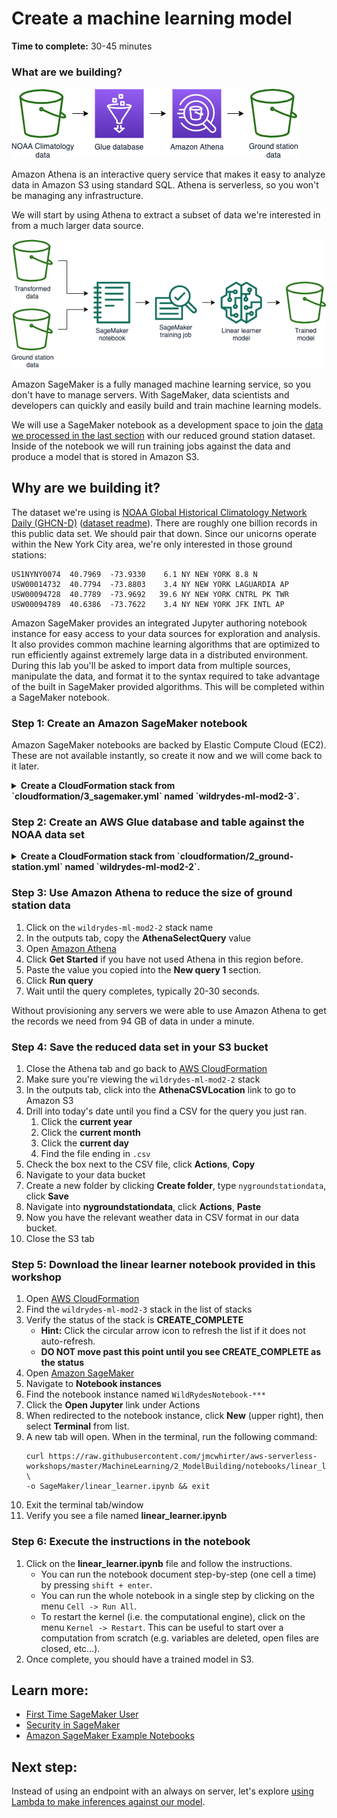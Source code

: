 # Create a machine learning model

**Time to complete:** 30-45 minutes

### What are we building?

![Architecture diagram](assets/WildRydesML_2.png)

Amazon Athena is an interactive query service that makes it easy to analyze data in Amazon S3 using standard SQL. Athena is serverless, so you won't be managing any infrastructure.

We will start by using Athena to extract a subset of data we're interested in from a much larger data source.

![Architecture diagram](assets/WildRydesML_3.png)

Amazon SageMaker is a fully managed machine learning service, so you don't have to manage servers. With SageMaker, data scientists and developers can quickly and easily build and train machine learning models.

We will use a SageMaker notebook as a development space to join the [data we processed in the last section](../1_DataProcessing) with our reduced ground station dataset. Inside of the notebook we will run training jobs against the data and produce a model that is stored in Amazon S3.

## Why are we building it?

The dataset we're using is [NOAA Global Historical Climatology Network Daily (GHCN-D)](https://registry.opendata.aws/noaa-ghcn/) ([dataset readme](https://docs.opendata.aws/noaa-ghcn-pds/readme.html)). There are roughly one billion records in this public data set. We should pair that down. Since our unicorns operate within the New York City area, we're only interested in those ground stations:

```
US1NYNY0074  40.7969  -73.9330    6.1 NY NEW YORK 8.8 N
USW00014732  40.7794  -73.8803    3.4 NY NEW YORK LAGUARDIA AP
USW00094728  40.7789  -73.9692   39.6 NY NEW YORK CNTRL PK TWR
USW00094789  40.6386  -73.7622    3.4 NY NEW YORK JFK INTL AP
```

Amazon SageMaker provides an integrated Jupyter authoring notebook instance for easy access to your data sources for exploration and analysis. It also provides common machine learning algorithms that are optimized to run efficiently against extremely large data in a distributed environment. During this lab you'll be asked to import data from multiple sources, manipulate the data, and format it to the syntax required to take advantage of the built in SageMaker provided algorithms. This will be completed within a SageMaker notebook.

### Step 1: Create an Amazon SageMaker notebook
Amazon SageMaker notebooks are backed by Elastic Compute Cloud (EC2). These are not available instantly, so create it now and we will come back to it later.

<details>
<summary><strong>Create a CloudFormation stack from `cloudformation/3_sagemaker.yml` named `wildrydes-ml-mod2-3`.</strong></summary><p>

1. Navigate to your Cloud9 environment
1. Run the following commands to create your resources:
    ```
    cd ~/environment/aws-serverless-workshops/MachineLearning/2_ModelBuilding
    aws cloudformation create-stack \
    --stack-name wildrydes-ml-mod2-3 \
    --capabilities CAPABILITY_NAMED_IAM \
    --template-body file://cloudformation/3_sagemaker.yml
    ```

</p></details>

### Step 2: Create an AWS Glue database and table against the NOAA data set

<details>
<summary><strong>Create a CloudFormation stack from `cloudformation/2_ground-station.yml` named `wildrydes-ml-mod2-2`.</strong></summary><p>

1. Navigate to your Cloud9 environment
1. Run the following commands to create your resources:
    ```
    cd ~/environment/aws-serverless-workshops/MachineLearning/2_ModelBuilding
    aws cloudformation create-stack \
    --stack-name wildrydes-ml-mod2-2 \
    --template-body file://cloudformation/2_ground-station.yml
    ```
1. Open [AWS CloudFormation](https://console.aws.amazon.com/cloudformation/)
1. Find the `wildrydes-ml-mod2-2` stack in the list of stacks
1. Wait for the status of the stack to be **CREATE_COMPLETE**

**Hint:** Click the circular arrow icon to refresh the list if it does not auto-refresh.

**DO NOT move past this point until you see CREATE_COMPLETE as the status**

</p></details>

### Step 3: Use Amazon Athena to reduce the size of ground station data

1. Click on the `wildrydes-ml-mod2-2` stack name
1. In the outputs tab, copy the **AthenaSelectQuery** value
1. Open [Amazon Athena](https://console.aws.amazon.com/athena/)
1. Click **Get Started** if you have not used Athena in this region before.
1. Paste the value you copied into the **New query 1** section.
1. Click **Run query**
1. Wait until the query completes, typically 20-30 seconds.

Without provisioning any servers we were able to use Amazon Athena to get the records we need from 94 GB of data in under a minute.

### Step 4: Save the reduced data set in your S3 bucket
1. Close the Athena tab and go back to [AWS CloudFormation](https://console.aws.amazon.com/cloudformation/)
1. Make sure you're viewing the `wildrydes-ml-mod2-2` stack
1. In the outputs tab, click into the **AthenaCSVLocation** link to go to Amazon S3
1. Drill into today's date until you find a CSV for the query you just ran.
    1. Click the **current year**
    1. Click the **current month**
    1. Click the **current day**
    1. Find the file ending in `.csv`
1. Check the box next to the CSV file, click **Actions**, **Copy**
1. Navigate to your data bucket
1. Create a new folder by clicking **Create folder**, type `nygroundstationdata`, click **Save**
1. Navigate into **nygroundstationdata**, click **Actions**, **Paste**
1. Now you have the relevant weather data in CSV format in our data bucket.
1. Close the S3 tab

### Step 5: Download the linear learner notebook provided in this workshop
1. Open [AWS CloudFormation](https://console.aws.amazon.com/cloudformation/)
1. Find the `wildrydes-ml-mod2-3` stack in the list of stacks
1. Verify the status of the stack is **CREATE_COMPLETE**
    * **Hint:** Click the circular arrow icon to refresh the list if it does not auto-refresh.
    * **DO NOT move past this point until you see CREATE_COMPLETE as the status**
1. Open [Amazon SageMaker](https://console.aws.amazon.com/sagemaker)
1. Navigate to **Notebook instances**
1. Find the notebook instance named `WildRydesNotebook-***`
1. Click the **Open Jupyter** link under Actions
1. When redirected to the notebook instance, click **New** (upper right), then select **Terminal** from list.
1. A new tab will open. When in the terminal, run the following command:
    ```
    curl https://raw.githubusercontent.com/jmcwhirter/aws-serverless-workshops/master/MachineLearning/2_ModelBuilding/notebooks/linear_learner.ipynb \
    -o SageMaker/linear_learner.ipynb && exit
    ```
1. Exit the terminal tab/window
1. Verify you see a file named **linear_learner.ipynb**

### Step 6: Execute the instructions in the notebook
1. Click on the **linear_learner.ipynb** file and follow the instructions.
    * You can run the notebook document step-by-step (one cell a time) by pressing `shift + enter`.
    * You can run the whole notebook in a single step by clicking on the menu `Cell -> Run All`.
    * To restart the kernel (i.e. the computational engine), click on the menu `Kernel -> Restart`. This can be useful to start over a computation from scratch (e.g. variables are deleted, open files are closed, etc…).
1. Once complete, you should have a trained model in S3.

## Learn more:
* [First Time SageMaker User](https://docs.aws.amazon.com/sagemaker/latest/dg/whatis.html#first-time-user)
* [Security in SageMaker](https://docs.aws.amazon.com/sagemaker/latest/dg/security.html)
* [Amazon SageMaker Example Notebooks](https://github.com/awslabs/amazon-sagemaker-examples)

## Next step:
Instead of using an endpoint with an always on server, let's explore [using Lambda to make inferences against our model](../3_Inference).
